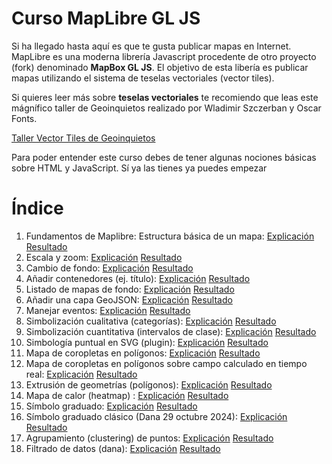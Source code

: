 # Curso MapLibre GL JS

Si ha llegado hasta aquí es que te gusta publicar mapas en Internet. MapLibre es una moderna librería Javascript procedente de otro proyecto  (fork) denominado **MapBox GL JS**. El objetivo de esta libería es publicar mapas utilizando el sistema de teselas vectoriales (vector tiles). 

Si quieres leer más sobre **teselas vectoriales** te recomiendo que leas este mágnífico taller de Geoinquietos realizado por  Wladimir Szczerban y  Oscar Fonts.

[Taller Vector Tiles de Geoinquietos](https://geoinquiets.github.io/taller-vt/)

Para poder entender este curso debes de tener algunas nociones básicas sobre HTML y JavaScript. Sí ya las tienes ya puedes empezar

# Índice

1. Fundamentos de Maplibre: Estructura básica de un mapa: [Explicación](https://github.com/josemamira/curso_maplibre/blob/main/src/1.md) [Resultado](https://josemamira.github.io/curso_maplibre/src/1.html)
2. Escala y zoom: [Explicación](https://github.com/josemamira/curso_maplibre/blob/main/src/2.md) [Resultado](https://josemamira.github.io/curso_maplibre/src/2.html)
3. Cambio de fondo: [Explicación](https://github.com/josemamira/curso_maplibre/blob/main/src/3.md) [Resultado](https://josemamira.github.io/curso_maplibre/src/3.html)
4. Añadir contenedores (ej. título): [Explicación](https://github.com/josemamira/curso_maplibre/blob/main/src/4.md) [Resultado](https://josemamira.github.io/curso_maplibre/src/4.html)
5. Listado de mapas de fondo: [Explicación](https://github.com/josemamira/curso_maplibre/blob/main/src/5.md) [Resultado](https://josemamira.github.io/curso_maplibre/src/5.html)
6. Añadir una capa GeoJSON: [Explicación](src/6.md) [Resultado](https://josemamira.github.io/curso_maplibre/src/6.html)
7. Manejar eventos: [Explicación](src/7.md) [Resultado](https://josemamira.github.io/curso_maplibre/src/7.html)
8. Simbolización cualitativa (categorías): [Explicación](src/8.md) [Resultado](https://josemamira.github.io/curso_maplibre/src/8.html)
9. Simbolización cuantitativa (intervalos de clase): [Explicación](src/9.md) [Resultado](https://josemamira.github.io/curso_maplibre/src/9.html)
10. Simbología puntual en SVG (plugin): [Explicación](src/10.md) [Resultado](https://josemamira.github.io/curso_maplibre/src/10.html)
11. Mapa de coropletas en polígonos: [Explicación](src/11.md) [Resultado](https://josemamira.github.io/curso_maplibre/src/11.html)
12. Mapa de coropletas en polígonos sobre campo calculado en tiempo real: [Explicación](src/12.md) [Resultado](https://josemamira.github.io/curso_maplibre/src/12.html)
13. Extrusión de geometrías (polígonos): [Explicación](src/13.md) [Resultado](https://josemamira.github.io/curso_maplibre/src/13.html)
14. Mapa de calor (heatmap) : [Explicación](src/14.md) [Resultado](https://josemamira.github.io/curso_maplibre/src/14.html)
15. Símbolo graduado: [Explicación](src/15.md) [Resultado](https://josemamira.github.io/curso_maplibre/src/15.html)
16. Símbolo graduado clásico (Dana 29 octubre 2024): [Explicación](https://github.com/josemamira/curso_maplibre/blob/main/src/16.md) [Resultado](https://josemamira.github.io/curso_maplibre/src/16.html)
17. Agrupamiento (clustering) de puntos: [Explicación](https://github.com/josemamira/curso_maplibre/blob/main/src/17.md) [Resultado](https://josemamira.github.io/curso_maplibre/src/17.html)
18. Filtrado de datos (dana): [Explicación](https://github.com/josemamira/curso_maplibre/blob/main/src/18.md) [Resultado](https://josemamira.github.io/curso_maplibre/src/18.html)


